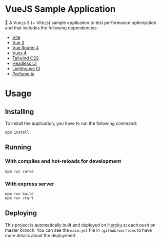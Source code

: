 # VueJS Sample Application

:rocket: A Vue.js 3 (+ Vite.js) sample application to test performance optimization and that includes the following
 dependencies:
* [Vite](https://vitejs.dev/)
* [Vue 3](https://v3.vuejs.org/)
* [Vue Router 4](https://next.router.vuejs.org/guide/)
* [Vuex 4](https://next.vuex.vuejs.org/)
* [Tailwind CSS](https://tailwindcss.com/)
* [Headless UI](https://headlessui.dev/)
* [Lighthouse CI](https://github.com/GoogleChrome/lighthouse-ci)
* [Perfume.js](https://github.com/Zizzamia/perfume.js/)

# Usage

## Installing

To install the application, you have to run the following command:
```
npm install
```

## Running
### With compiles and hot-reloads for development

```
npm run serve
```

### With express server

```
npm run build
npm run start
```

## Deploying

This project is automatically built and deployed on [Heroku](https://www.heroku.com/) at each push on master branch. You can see the `main.yml` file in `.github/worflows` to have more details about the deployment.
